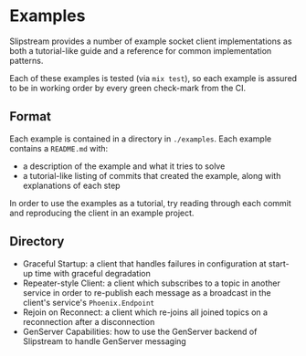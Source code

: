 # Examples

Slipstream provides a number of example socket client implementations as both a
tutorial-like guide and a reference for common implementation patterns.

Each of these examples is tested (via `mix test`), so each example is assured to
be in working order by every green check-mark from the CI.

## Format

Each example is contained in a directory in `./examples`.
Each example contains a `README.md` with:

- a description of the example and what it tries to solve
- a tutorial-like listing of commits that created the example, along with
  explanations of each step

In order to use the examples as a tutorial, try reading through each commit
and reproducing the client in an example project.

## Directory

- Graceful Startup: a client that handles failures in configuration at start-up
  time with graceful degradation
- Repeater-style Client: a client which subscribes to a topic in another
  service in order to re-publish each message as a broadcast in the client's
  service's `Phoenix.Endpoint`
- Rejoin on Reconnect: a client which re-joins all joined topics on a
  reconnection after a disconnection
- GenServer Capabilities: how to use the GenServer backend of Slipstream to
  handle GenServer messaging
